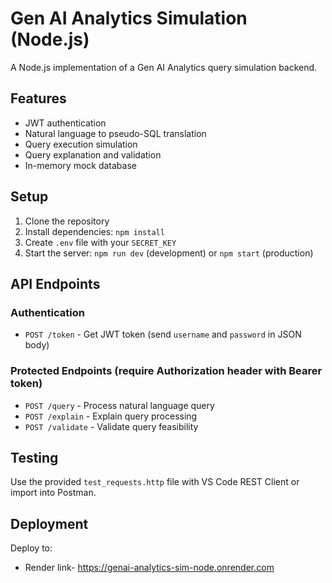 # Gen AI Analytics Simulation (Node.js)

A Node.js implementation of a Gen AI Analytics query simulation backend.

## Features

- JWT authentication
- Natural language to pseudo-SQL translation
- Query execution simulation
- Query explanation and validation
- In-memory mock database

## Setup

1. Clone the repository
2. Install dependencies: `npm install`
3. Create `.env` file with your `SECRET_KEY`
4. Start the server: `npm run dev` (development) or `npm start` (production)

## API Endpoints

### Authentication
- `POST /token` - Get JWT token (send `username` and `password` in JSON body)

### Protected Endpoints (require Authorization header with Bearer token)
- `POST /query` - Process natural language query
- `POST /explain` - Explain query processing
- `POST /validate` - Validate query feasibility

## Testing

Use the provided `test_requests.http` file with VS Code REST Client or import into Postman.

## Deployment

Deploy to:
- Render
link- https://genai-analytics-sim-node.onrender.com

